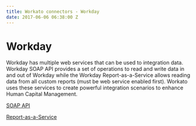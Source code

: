 ```yaml
---
title: Workato connectors - Workday
date: 2017-06-06 06:38:00 Z
---
```


# Workday
Workday has multiple web services that can be used to integration data. Workday SOAP API provides a set of operations to read and write data in and out of Workday while the Workday Report-as-a-Service allows reading data from all custom reports (must be web service enabled first). Workato uses these services to create powerful integration scenarios to enhance Human Capital Management.

[SOAP API](#)

[Report-as-a-Service](workday/workday_raas.md)
